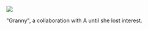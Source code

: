 ![](https://db-feed.s3.amazonaws.com/legacy/Screen_Shot_2019_07_18_at_8_04_45_PM-1563494796996.png)

"Granny", a collaboration with A until she lost interest.
